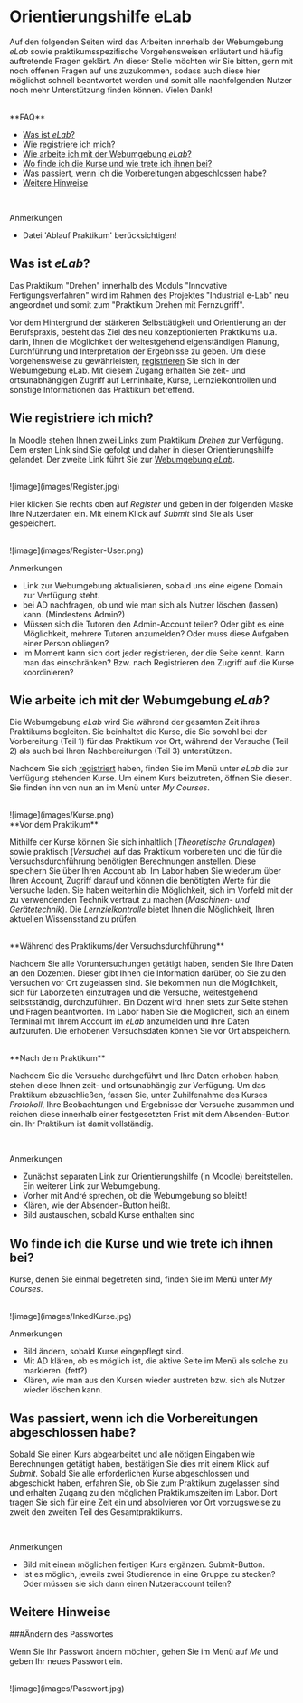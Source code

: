 <!--

author:   Nancy Brinkmann, Ronny Stolze

email:    nancy.brinkmann@hs-magdeburg.de, ronny.stolze@hs-magdeburg.de

version:  1.0.0

language: de_DE

narrator: DE FEMALE

-->

# **Orientierungshilfe eLab**

Auf den folgenden Seiten wird das Arbeiten innerhalb der Webumgebung *eLab* sowie praktikumsspezifische Vorgehensweisen erläutert und häufig auftretende Fragen geklärt. An dieser Stelle möchten wir Sie bitten, gern mit noch offenen Fragen auf uns zuzukommen, sodass auch diese hier möglichst schnell beantwortet werden und somit alle nachfolgenden Nutzer noch mehr Unterstützung finden können. Vielen Dank!

<br>
**FAQ**

* [Was ist *eLab*?](#2)
* [Wie registriere ich mich?](#3)
* [Wie arbeite ich mit der Webumgebung *eLab*?](#4)
* [Wo finde ich die Kurse und wie trete ich ihnen bei?](#5)
* [Was passiert, wenn ich die Vorbereitungen abgeschlossen habe?](#6)
* [Weitere Hinweise](#7)

<br>

<!--
style="color: red;"
-->
Anmerkungen

<!--
style="color: red;"
-->
* Datei 'Ablauf Praktikum' berücksichtigen!

## Was ist *eLab*?

Das Praktikum "Drehen" innerhalb des Moduls "Innovative Fertigungsverfahren" wird im Rahmen des
Projektes "Industrial e-Lab" neu angeordnet und somit zum "Praktikum Drehen mit Fernzugriff".

Vor dem Hintergrund der stärkeren Selbsttätigkeit und Orientierung an der Berufspraxis, besteht das Ziel des neu konzeptionierten Praktikums u.a. darin, Ihnen die Möglichkeit der weitestgehend eigenständigen Planung, Durchführung und Interpretation der Ergebnisse zu geben. Um diese Vorgehensweise zu gewährleisten, [registrieren](#3) Sie sich in der Webumgebung eLab. Mit diesem Zugang erhalten Sie zeit- und ortsunabhängigen Zugriff auf Lerninhalte, Kurse, Lernzielkontrollen und sonstige Informationen das Praktikum betreffend.


## Wie registriere ich mich?

In Moodle stehen Ihnen zwei Links zum Praktikum *Drehen* zur Verfügung. Dem ersten Link sind Sie gefolgt und daher in dieser Orientierungshilfe gelandet. Der zweite Link führt Sie zur [Webumgebung *eLab*](https://elab-hsmd-qa.dev.enterprises/).

<br>
![image](images/Register.jpg)<!--
style = "width: 100%;
        border: 1px solid; "
-->

Hier klicken Sie rechts oben auf *Register* und geben in der folgenden Maske Ihre Nutzerdaten ein. Mit einem Klick auf *Submit* sind Sie als User gespeichert.

<br>
![image](images/Register-User.png)<!--
style = "width: 100%;
        border: 1px solid; "
-->

<br>

<!--
style="color: red;"
-->
Anmerkungen

<!--
style="color: red;"
-->
* Link zur Webumgebung aktualisieren, sobald uns eine eigene Domain zur Verfügung steht.
* bei AD nachfragen, ob und wie man sich als Nutzer löschen (lassen) kann. (Mindestens Admin?)
* Müssen sich die Tutoren den Admin-Account teilen? Oder gibt es eine Möglichkeit, mehrere Tutoren anzumelden? Oder muss diese Aufgaben einer Person obliegen?
* Im Moment kann sich dort jeder registrieren, der die Seite kennt. Kann man das einschränken? Bzw. nach Registrieren den Zugriff auf die Kurse koordinieren?

## Wie arbeite ich mit der Webumgebung *eLab*?

Die Webumgebung *eLab* wird Sie während der gesamten Zeit ihres Praktikums begleiten. Sie beinhaltet die Kurse, die Sie sowohl bei der Vorbereitung (Teil 1) für das Praktikum vor Ort, während der Versuche (Teil 2) als auch bei Ihren Nachbereitungen (Teil 3) unterstützen.

Nachdem Sie sich [registriert](#3) haben, finden Sie im Menü unter *eLab* die zur Verfügung stehenden Kurse. Um einem Kurs beizutreten, öffnen Sie diesen. Sie finden ihn von nun an im Menü unter *My Courses*.

<br>
![image](images/Kurse.png)<!--
style = "width: 100%;
        border: 1px solid; "
-->

<br>
**Vor dem Praktikum**

Mithilfe der Kurse können Sie sich inhaltlich (*Theoretische Grundlagen*) sowie praktisch (*Versuche*) auf das Praktikum vorbereiten und die für die Versuchsdurchführung benötigten Berechnungen anstellen. Diese speichern Sie über Ihren Account ab. Im Labor haben Sie wiederum über Ihren Account, Zugriff darauf und können die benötigten Werte für die Versuche laden. Sie haben weiterhin die Möglichkeit, sich im Vorfeld mit der zu verwendenden Technik vertraut zu machen (*Maschinen- und Gerätetechnik*). Die *Lernzielkontrolle* bietet Ihnen die Möglichkeit, Ihren aktuellen Wissensstand zu prüfen.

<br>
**Während des Praktikums/der Versuchsdurchführung**

Nachdem Sie alle Voruntersuchungen getätigt haben, senden Sie Ihre Daten an den Dozenten. Dieser gibt Ihnen die Information darüber, ob Sie zu den Versuchen vor Ort zugelassen sind. Sie bekommen nun die Möglichkeit, sich für Laborzeiten einzutragen und die Versuche, weitestgehend selbstständig, durchzuführen. Ein Dozent wird Ihnen stets zur Seite stehen und Fragen beantworten. Im Labor haben Sie die Möglicheit, sich an einem Terminal mit Ihrem Account im *eLab* anzumelden und Ihre Daten aufzurufen. Die erhobenen Versuchsdaten können Sie vor Ort abspeichern.


<br>
**Nach dem Praktikum**

Nachdem Sie die Versuche durchgeführt und Ihre Daten erhoben haben, stehen diese Ihnen zeit- und ortsunabhängig zur Verfügung. Um das Praktikum abzuschließen, fassen Sie, unter Zuhilfenahme des Kurses *Protokoll*, Ihre Beobachtungen und Ergebnisse der Versuche zusammen und reichen diese innerhalb einer festgesetzten Frist mit dem Absenden-Button ein. Ihr Praktikum ist damit vollständig.

<br>

<!--
style="color: red;"
-->
Anmerkungen

<!--
style="color: red;"
-->
* Zunächst separaten Link zur Orientierungshilfe (in Moodle) bereitstellen. Ein weiterer Link zur Webumgebung.
* Vorher mit André sprechen, ob die Webumgebung so bleibt!
* Klären, wie der Absenden-Button heißt.
* Bild austauschen, sobald Kurse enthalten sind

## Wo finde ich die Kurse und wie trete ich ihnen bei?

Kurse, denen Sie einmal begetreten sind, finden Sie im Menü unter *My Courses*.

<br>
![image](images/InkedKurse.jpg)<!--
style = "width: 100%;
        border: 1px solid; "
-->

<!--
style="color: red;"
-->
Anmerkungen

<!--
style="color: red;"
-->
* Bild ändern, sobald Kurse eingepflegt sind.
* Mit AD klären, ob es möglich ist, die aktive Seite im Menü als solche zu markieren. (fett?)
* Klären, wie man aus den Kursen wieder austreten bzw. sich als Nutzer wieder löschen kann.

## Was passiert, wenn ich die Vorbereitungen abgeschlossen habe?

Sobald Sie einen Kurs abgearbeitet und alle nötigen Eingaben wie Berechnungen getätigt haben, bestätigen Sie dies mit einem Klick auf *Submit*. Sobald Sie alle erforderlichen Kurse abgeschlossen und abgeschickt haben, erfahren Sie, ob Sie zum Praktikum zugelassen sind und erhalten Zugang zu den möglichen Praktikumszeiten im Labor. Dort tragen Sie sich für eine Zeit ein und absolvieren vor Ort vorzugsweise zu zweit den zweiten Teil des Gesamtpraktikums.

<br>

<!--
style="color: red;"
-->
Anmerkungen

<!--
style="color: red;"
-->
* Bild mit einem möglichen fertigen Kurs ergänzen. Submit-Button.
* Ist es möglich, jeweils zwei Studierende in eine Gruppe zu stecken? Oder müssen sie sich dann einen Nutzeraccount teilen?

## Weitere Hinweise

###Ändern des Passwortes

Wenn Sie Ihr Passwort ändern möchten, gehen Sie im Menü auf *Me* und geben Ihr neues Passwort ein.

<br>
![image](images/Passwort.jpg)<!--
style = "width: 100%;
        border: 1px solid; "
-->
